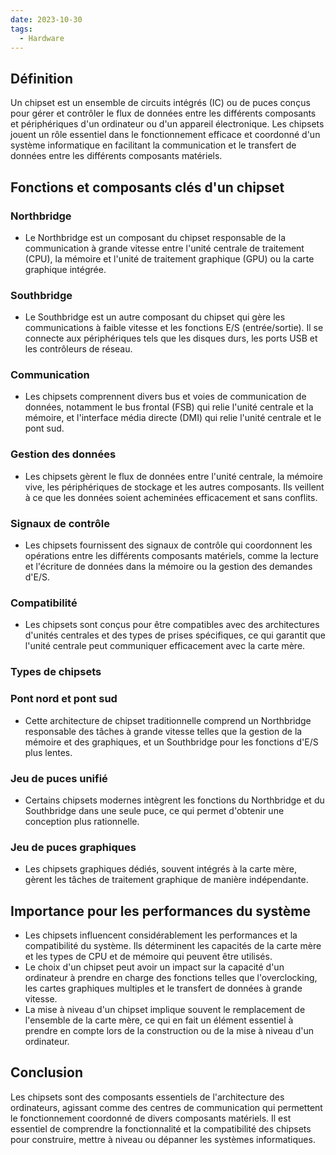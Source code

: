 ```yaml
---
date: 2023-10-30
tags:
  - Hardware
---
```


## Définition 
Un chipset est un ensemble de circuits intégrés (IC) ou de puces conçus pour gérer et contrôler le flux de données entre les différents composants et périphériques d'un ordinateur ou d'un appareil électronique. Les chipsets jouent un rôle essentiel dans le fonctionnement efficace et coordonné d'un système informatique en facilitant la communication et le transfert de données entre les différents composants matériels. 
## Fonctions et composants clés d'un chipset 
### Northbridge 
- Le Northbridge est un composant du chipset responsable de la communication à grande vitesse entre l'unité centrale de traitement (CPU), la mémoire et l'unité de traitement graphique (GPU) ou la carte graphique intégrée. 
### Southbridge 
- Le Southbridge est un autre composant du chipset qui gère les communications à faible vitesse et les fonctions E/S (entrée/sortie). Il se connecte aux périphériques tels que les disques durs, les ports USB et les contrôleurs de réseau. 
### Communication 
- Les chipsets comprennent divers bus et voies de communication de données, notamment le bus frontal (FSB) qui relie l'unité centrale et la mémoire, et l'interface média directe (DMI) qui relie l'unité centrale et le pont sud. 
### Gestion des données 
- Les chipsets gèrent le flux de données entre l'unité centrale, la mémoire vive, les périphériques de stockage et les autres composants. Ils veillent à ce que les données soient acheminées efficacement et sans conflits. 
### Signaux de contrôle 
- Les chipsets fournissent des signaux de contrôle qui coordonnent les opérations entre les différents composants matériels, comme la lecture et l'écriture de données dans la mémoire ou la gestion des demandes d'E/S. 
### Compatibilité 
- Les chipsets sont conçus pour être compatibles avec des architectures d'unités centrales et des types de prises spécifiques, ce qui garantit que l'unité centrale peut communiquer efficacement avec la carte mère. 
### Types de chipsets 
### Pont nord et pont sud 
- Cette architecture de chipset traditionnelle comprend un Northbridge responsable des tâches à grande vitesse telles que la gestion de la mémoire et des graphiques, et un Southbridge pour les fonctions d'E/S plus lentes. 
### Jeu de puces unifié 
- Certains chipsets modernes intègrent les fonctions du Northbridge et du Southbridge dans une seule puce, ce qui permet d'obtenir une conception plus rationnelle. 
### Jeu de puces graphiques 
- Les chipsets graphiques dédiés, souvent intégrés à la carte mère, gèrent les tâches de traitement graphique de manière indépendante. 
## Importance pour les performances du système 
- Les chipsets influencent considérablement les performances et la compatibilité du système. Ils déterminent les capacités de la carte mère et les types de CPU et de mémoire qui peuvent être utilisés. 
- Le choix d'un chipset peut avoir un impact sur la capacité d'un ordinateur à prendre en charge des fonctions telles que l'overclocking, les cartes graphiques multiples et le transfert de données à grande vitesse. 
- La mise à niveau d'un chipset implique souvent le remplacement de l'ensemble de la carte mère, ce qui en fait un élément essentiel à prendre en compte lors de la construction ou de la mise à niveau d'un ordinateur. 
## Conclusion 
Les chipsets sont des composants essentiels de l'architecture des ordinateurs, agissant comme des centres de communication qui permettent le fonctionnement coordonné de divers composants matériels. Il est essentiel de comprendre la fonctionnalité et la compatibilité des chipsets pour construire, mettre à niveau ou dépanner les systèmes informatiques.